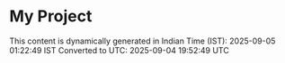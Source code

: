 # My Project

This content is dynamically generated in Indian Time (IST): 2025-09-05 01:22:49 IST
Converted to UTC: 2025-09-04 19:52:49 UTC
